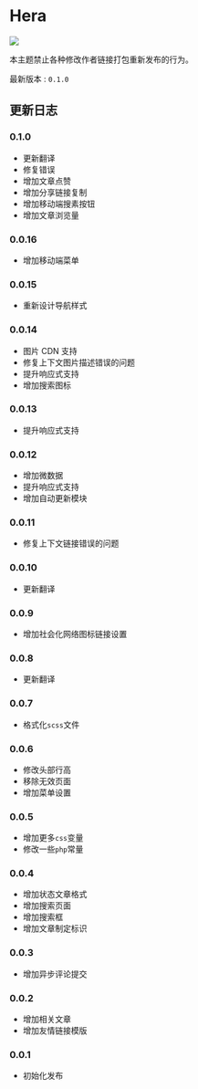 # Hera

![](https://static.fatesinger.com/2024/12/2u80bhyxkmru4o9j.png)

本主题禁止各种修改作者链接打包重新发布的行为。

最新版本 : `0.1.0`

## 更新日志

### 0.1.0

- 更新翻译
- 修复错误
- 增加文章点赞
- 增加分享链接复制
- 增加移动端搜素按钮
- 增加文章浏览量

### 0.0.16

- 增加移动端菜单

### 0.0.15

- 重新设计导航样式

### 0.0.14

- 图片 CDN 支持
- 修复上下文图片描述错误的问题
- 提升响应式支持
- 增加搜索图标

### 0.0.13

- 提升响应式支持

### 0.0.12

- 增加微数据
- 提升响应式支持
- 增加自动更新模块

### 0.0.11

- 修复上下文链接错误的问题

### 0.0.10

- 更新翻译

### 0.0.9

- 增加社会化网络图标链接设置

### 0.0.8

- 更新翻译

### 0.0.7

- 格式化`scss`文件

### 0.0.6

- 修改头部行高
- 移除无效页面
- 增加菜单设置

### 0.0.5

- 增加更多`css`变量
- 修改一些`php`常量

### 0.0.4

- 增加状态文章格式
- 增加搜索页面
- 增加搜索框
- 增加文章制定标识

### 0.0.3

- 增加异步评论提交

### 0.0.2

- 增加相关文章
- 增加友情链接模版

### 0.0.1

- 初始化发布
